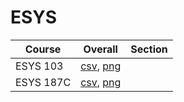# ESYS

| Course | Overall | Section |
| ------ | ------- | ------- |
| ESYS 103 | [csv](https://github.com/UCSD-Historical-Enrollment-Data/2025Spring/blob/main/overall/ESYS%20103.csv), [png](https://raw.githubusercontent.com/UCSD-Historical-Enrollment-Data/2025Spring/main/plot_overall/ESYS%20103.png) |  |
| ESYS 187C | [csv](https://github.com/UCSD-Historical-Enrollment-Data/2025Spring/blob/main/overall/ESYS%20187C.csv), [png](https://raw.githubusercontent.com/UCSD-Historical-Enrollment-Data/2025Spring/main/plot_overall/ESYS%20187C.png) |  |
